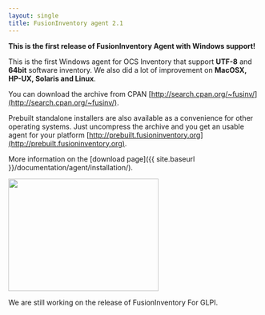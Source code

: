 ```yaml
---
layout: single
title: FusionInventory agent 2.1
---
```


<strong>This is the first release of FusionInventory Agent with Windows support!</strong>

This is the first Windows agent for OCS Inventory that support <strong>UTF-8</strong> and <strong>64bit</strong> software inventory. We also did a lot of improvement on <strong>MacOSX, HP-UX, Solaris and Linux</strong>.

You can download the archive from CPAN [http://search.cpan.org/~fusinv/](http://search.cpan.org/~fusinv/).

Prebuilt standalone installers are also available as a convenience for other operating systems. Just uncompress the archive and you get an usable agent for your platform [http://prebuilt.fusioninventory.org](http://prebuilt.fusioninventory.org).

More information on the [download page]({{ site.baseurl }}/documentation/agent/installation/).

<a href="/news_docs/fusioninventory-2.1-goneri.png"><img class="aligncenter size-medium wp-image-532" title="fusioninventory-2.1-goneri" src="/news_docs/fusioninventory-2.1-goneri-300x225.png" alt="" width="300" height="225" /></a>

We are still working on the release of FusionInventory For GLPI.
